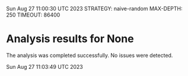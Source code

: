 Sun Aug 27 11:00:30 UTC 2023
STRATEGY: naive-random
MAX-DEPTH: 250
TIMEOUT: 86400
# Analysis results for None
The analysis was completed successfully. No issues were detected.

Sun Aug 27 11:03:49 UTC 2023
